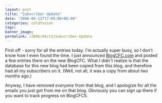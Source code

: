 ```yaml
---
layout: post
title: "Subscriber Update"
date: "2006-04-13T17:04:00+06:00"
categories: coldfusion 
tags: 
banner_image: 
permalink: /2006/04/13/Subscriber-Update
---
```


First off - sorry for all the entries today. I'm actually super busy, so I don't know how I even found the time. I just announced <a href="http://www.blogcfc.com">BlogCFC.com</a> and posted a few entries there on the new BlogCFC. What I didn't realize is that the database for this new blog had been copied from this blog, and therefore had all my subscribers on it. (Well, not all, it was a copy from about two months ago.)

Anyway, I have removed <i>everyone</i> from that blog, and I apologize for all the emails you just got from me on that blog. Obviously you can sign up there if you want to track progress on BlogCFC5.